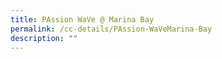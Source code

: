 ```yaml
---
title: PAssion WaVe @ Marina Bay
permalink: /cc-details/PAssion-WaVeMarina-Bay
description: ""
---
```

